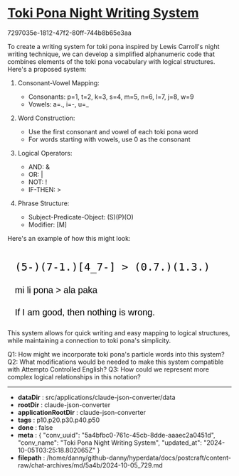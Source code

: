# [Toki Pona Night Writing System](https://claude.ai/chat/5a4bfbc0-761c-45cb-8dde-aaaec2a0451d)

7297035e-1812-47f2-80ff-744b8b65e3aa

 To create a writing system for toki pona inspired by Lewis Carroll's night writing technique, we can develop a simplified alphanumeric code that combines elements of the toki pona vocabulary with logical structures. Here's a proposed system:

1. Consonant-Vowel Mapping:
   - Consonants: p=1, t=2, k=3, s=4, m=5, n=6, l=7, j=8, w=9
   - Vowels: a=., i=-, u=_

2. Word Construction:
   - Use the first consonant and vowel of each toki pona word
   - For words starting with vowels, use 0 as the consonant

3. Logical Operators:
   - AND: &
   - OR: |
   - NOT: !
   - IF-THEN: >

4. Phrase Structure:
   - Subject-Predicate-Object: (S)(P)(O)
   - Modifier: [M]

Here's an example of how this might look:

<antArtifact identifier="toki-pona-night-writing" type="image/svg+xml" title="Toki Pona Night Writing Example">
<svg viewBox="0 0 300 100" xmlns="http://www.w3.org/2000/svg">
  <text x="10" y="30" font-family="monospace" font-size="14">
    (5-)(7-1.)[4_7-] > (0.7.)(1.3.)
  </text>
  <text x="10" y="60" font-family="sans-serif" font-size="12">
    mi li pona > ala paka
  </text>
  <text x="10" y="90" font-family="sans-serif" font-size="12">
    If I am good, then nothing is wrong.
  </text>
</svg>
</antArtifact>

This system allows for quick writing and easy mapping to logical structures, while maintaining a connection to toki pona's simplicity.

Q1: How might we incorporate toki pona's particle words into this system?
Q2: What modifications would be needed to make this system compatible with Attempto Controlled English?
Q3: How could we represent more complex logical relationships in this notation?

---

* **dataDir** : src/applications/claude-json-converter/data
* **rootDir** : claude-json-converter
* **applicationRootDir** : claude-json-converter
* **tags** : p10.p20.p30.p40.p50
* **done** : false
* **meta** : {
  "conv_uuid": "5a4bfbc0-761c-45cb-8dde-aaaec2a0451d",
  "conv_name": "Toki Pona Night Writing System",
  "updated_at": "2024-10-05T03:25:18.802065Z"
}
* **filepath** : /home/danny/github-danny/hyperdata/docs/postcraft/content-raw/chat-archives/md/5a4b/2024-10-05_729.md